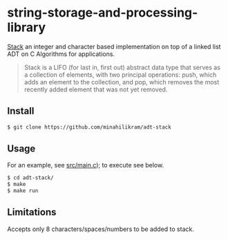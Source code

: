 # string-storage-and-processing-library

[Stack](https://en.wikipedia.org/wiki/Stack_(abstract_data_type)) an integer and character based implementation on top of a linked list ADT on C Algorithms for applications.

> Stack is a LIFO (for last in, first out) abstract data type that serves as a collection of elements, with two principal operations: push, which adds an element to the collection, and pop, which removes the most recently added element that was not yet removed.

## Install

```sh
$ git clone https://github.com/minahilikram/adt-stack
```

## Usage

For an example, see [src/main.c](https://github.com/minahilikram/adt-stack/blob/master/src/main.c)); to execute see below.

```sh
$ cd adt-stack/
$ make
$ make run
```

## Limitations

Accepts only 8 characters/spaces/numbers to be added to stack.
